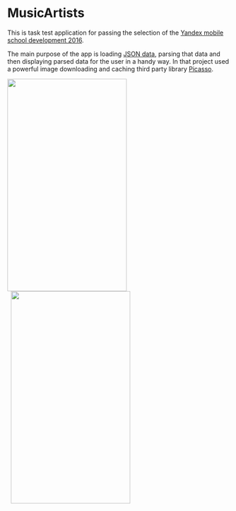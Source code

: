 # MusicArtists
This is task test application for passing the selection of the 
[Yandex mobile school development 2016](https://academy.yandex.ru/events/mobdev/msk-2016/).

The main purpose of the app is loading [JSON data](http://download.cdn.yandex.net/mobilization-2016/artists.json), 
parsing that data and then displaying parsed data for the user in a handy way.
In that project used a powerful image downloading and caching third party library [Picasso](http://square.github.io/picasso/).

<img src="https://github.com/vanyaland/MusicArtists/blob/master/screenshots/artists-list.png"
width="270" height="480">
<img src="https://github.com/vanyaland/MusicArtists/blob/master/screenshots/artists-detail.png"
width="270" height="480" hspace="8">
